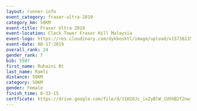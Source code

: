 ```yaml
---
layout: runner-info 
event_category: fraser-ultra-2019 
category_km: 50KM 
event-title: Fraser Ultra 2019 
event-location: Clock Tower Fraser Hill Malaysia 
event-logo: https://res.cloudinary.com/dykbosktl/image/upload/v1573613535/Logo/logo_mfst7w.jpg
event-date: 08-17-2019 
overall_rank: 24
gender_rank: 7
bib: 5507
first_name: Ruhaini Bt
last_name: Ramli
distance: 50KM
category: 50KM
gender: Female
finish_time: 6-33-15
certficate: https://drive.google.com/file/d/11H2OJc_ioZyBlW_1U5hB2f2nwj0RKMqr/view?usp=sharing
---
```

